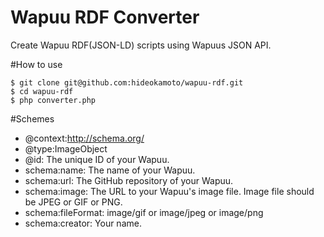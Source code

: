 # Wapuu RDF Converter
Create Wapuu RDF(JSON-LD) scripts using Wapuus JSON API.

#How to use
```
$ git clone git@github.com:hideokamoto/wapuu-rdf.git
$ cd wapuu-rdf
$ php converter.php
```

#Schemes
- @context:http://schema.org/
- @type:ImageObject
- @id: The unique ID of your Wapuu.
- schema:name: The name of your Wapuu.
- schema:url: The GitHub repository of your Wapuu.
- schema:image: The URL to your Wapuu's image file. Image file should be JPEG or GIF or PNG.
- schema:fileFormat: image/gif or image/jpeg or image/png
- schema:creator: Your name.
